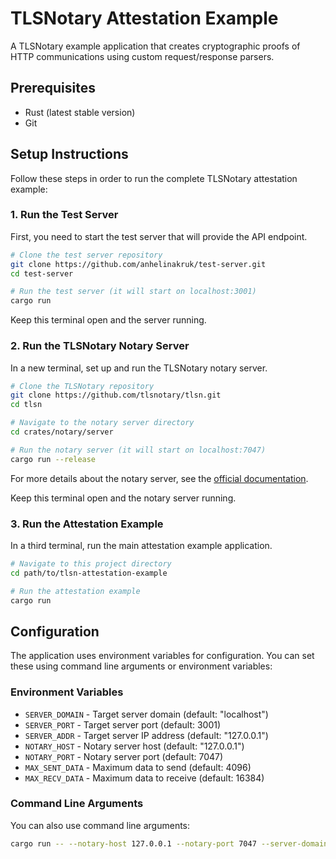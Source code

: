 # TLSNotary Attestation Example

A TLSNotary example application that creates cryptographic proofs of HTTP communications using custom request/response parsers.

## Prerequisites

- Rust (latest stable version)
- Git

## Setup Instructions

Follow these steps in order to run the complete TLSNotary attestation example:

### 1. Run the Test Server

First, you need to start the test server that will provide the API endpoint.

```bash
# Clone the test server repository
git clone https://github.com/anhelinakruk/test-server.git
cd test-server

# Run the test server (it will start on localhost:3001)
cargo run
```

Keep this terminal open and the server running.

### 2. Run the TLSNotary Notary Server

In a new terminal, set up and run the TLSNotary notary server.

```bash
# Clone the TLSNotary repository
git clone https://github.com/tlsnotary/tlsn.git
cd tlsn

# Navigate to the notary server directory
cd crates/notary/server

# Run the notary server (it will start on localhost:7047)
cargo run --release
```

For more details about the notary server, see the [official documentation](https://github.com/tlsnotary/tlsn/blob/main/crates/notary/server/README.md).

Keep this terminal open and the notary server running.

### 3. Run the Attestation Example

In a third terminal, run the main attestation example application.

```bash
# Navigate to this project directory
cd path/to/tlsn-attestation-example

# Run the attestation example
cargo run
```

## Configuration

The application uses environment variables for configuration. You can set these using command line arguments or environment variables:

### Environment Variables

- `SERVER_DOMAIN` - Target server domain (default: "localhost")
- `SERVER_PORT` - Target server port (default: 3001)
- `SERVER_ADDR` - Target server IP address (default: "127.0.0.1")
- `NOTARY_HOST` - Notary server host (default: "127.0.0.1")
- `NOTARY_PORT` - Notary server port (default: 7047)
- `MAX_SENT_DATA` - Maximum data to send (default: 4096)
- `MAX_RECV_DATA` - Maximum data to receive (default: 16384)

### Command Line Arguments

You can also use command line arguments:

```bash
cargo run -- --notary-host 127.0.0.1 --notary-port 7047 --server-domain localhost --server-port 3001
```

